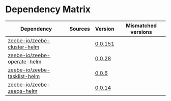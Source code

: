 # Dependency Matrix

Dependency | Sources | Version | Mismatched versions
---------- | ------- | ------- | -------------------
[zeebe-io/zeebe-cluster-helm](https://github.com/zeebe-io/zeebe-cluster-helm) |  | [0.0.151]() | 
[zeebe-io/zeebe-operate-helm](https://github.com/zeebe-io/zeebe-operate-helm) |  | [0.0.28](https://github.com/zeebe-io/zeebe-operate-helm/releases/tag/v0.0.28) | 
[zeebe-io/zeebe-tasklist-helm](https://github.com/zeebe-io/zeebe-tasklist-helm) |  | [0.0.6](https://github.com/zeebe-io/zeebe-tasklist-helm/releases/tag/v0.0.6) | 
[zeebe-io/zeebe-zeeqs-helm](https://github.com/zeebe-io/zeebe-zeeqs-helm) |  | [0.0.14](https://github.com/zeebe-io/zeebe-zeeqs-helm/releases/tag/v0.0.14) | 
